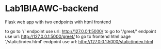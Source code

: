 # Lab1BIAAWC-backend
Flask web app with two endpoints with html frontend

to go to '/' endpoint use url: http://127.0.0.1:5000/
to go to '/greet/<name>' endpoint use url: http://127.0.0.1:5000/greet/<here write your name>
to go to frontend html page '/static/index.html' endpoint use url: http://127.0.0.1:5000/static/index.html
